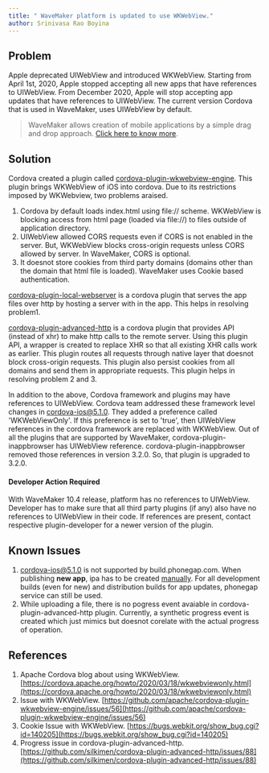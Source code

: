 ```yaml
---
title: " WaveMaker platform is updated to use WKWebView."
author: Srinivasa Rao Boyina
---
```


## Problem 

Apple deprecated UIWebView and introduced WKWebView. Starting from April 1st, 2020, Apple stopped accepting all new apps that have references to UIWebView. From December 2020, Apple will stop accepting app updates that have references to UIWebView. The current version Cordova that is used in WaveMaker, uses UIWebView by default.

<!-- truncate -->
> WaveMaker allows creation of mobile applications by a simple drag and drop approach. [Click here to know more](/learn/hybrid-mobile/first-mobile-app).
  
## Solution
Cordova created a plugin called [cordova-plugin-wkwebview-engine](https://github.com/apache/cordova-plugin-wkwebview-engine). This plugin brings WKWebView of iOS into cordova. Due to its restrictions imposed by WKWebview, two problems araised.

 1. Cordova by default loads index.html using file:// scheme. WKWebView is blocking access from html page (loaded via file://) to files outside of application directory.
 2. UIWebView allowed CORS requests even if CORS is not enabled in the server. But, WKWebView blocks cross-origin requests unless CORS allowed by server. In WaveMaker, CORS is optional.
 3. It doesnot store cookies from third party domains (domains other than the domain that html file is loaded). WaveMaker uses Cookie based authentication.

[cordova-plugin-local-webserver](https://github.com/wavemaker/cordova-plugin-local-webserver) is a cordova plugin that serves the app files over http by hosting a server with in the app. This helps in resolving problem1.

[cordova-plugin-advanced-http](https://github.com/wavemaker/cordova-plugin-advanced-http) is a cordova plugin that provides API (instead of xhr) to make http calls to the remote server. Using this plugin API, a wrapper is created to replace XHR so that all existing XHR calls work as earlier. This plugin routes all requests through native layer that doesnot block cross-origin requests. This plugin also persist cookies from all domains and send them in appropriate requests. This plugin helps in resolving problem 2 and 3.

In addition to the above, Cordova framework and plugins may have references to UIWebView. Cordova team addressed these framework level changes in cordova-ios@5.1.0. They added a preference called 'WKWebViewOnly'. If this preference is set to 'true', then UIWebView references in the cordova framework are replaced with WKWebView. Out of all the plugins that are supported by WaveMaker, cordova-plugin-inappbrowser has UIWebView reference. cordova-plugin-inappbrowser removed those references in version 3.2.0. So, that plugin is upgraded to 3.2.0.

  
#### Developer Action Required
With WaveMaker 10.4 release, platform has no references to UIWebView. Developer has to make sure that all third party plugins (if any) also have no references to UIWebView in their code. If references are present, contact respective plugin-developer for a newer version of the plugin. 

## Known Issues

 1. cordova-ios@5.1.0 is not supported by build.phonegap.com. When publishing **new app**, ipa has to be created [manually](/learn/hybrid-mobile/mobile-build-manual). For all development builds (even for new) and distribution builds for app updates, phonegap service can still be used.
 2. While uploading a file, there is no pogress event avaiable in cordova-plugin-advanced-http plugin. Currently, a synthetic progress event is created which just mimics but doesnot corelate with the actual progress of operation.

## References

 1. Apache Cordova blog about using WKWebView. [https://cordova.apache.org/howto/2020/03/18/wkwebviewonly.html](https://cordova.apache.org/howto/2020/03/18/wkwebviewonly.html)
 2. Issue with WKWebView. [https://github.com/apache/cordova-plugin-wkwebview-engine/issues/56](https://github.com/apache/cordova-plugin-wkwebview-engine/issues/56)
 3. Cookie Issue with WKWebView. [https://bugs.webkit.org/show_bug.cgi?id=140205](https://bugs.webkit.org/show_bug.cgi?id=140205)
 4. Progress issue in cordova-plugin-advanced-http. [https://github.com/silkimen/cordova-plugin-advanced-http/issues/88](https://github.com/silkimen/cordova-plugin-advanced-http/issues/88)
